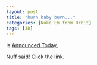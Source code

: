 ```yaml
---
layout: post
title: "burn baby burn..."
categories: [Nuke Em from Orbit]
tags: [3D]
---
```

Is <a href="http://www.nvidia.com">Announced Today.</a>

Nuff said! Click the link.
